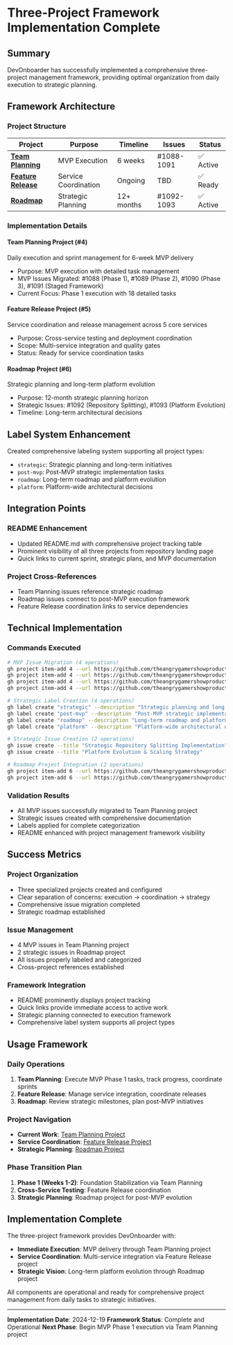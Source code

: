 # Three-Project Framework Implementation Complete

## Summary

DevOnboarder has successfully implemented a comprehensive three-project management framework, providing optimal organization from daily execution to strategic planning.

## Framework Architecture

### Project Structure

| Project | Purpose | Timeline | Issues | Status |
|---------|---------|----------|---------|--------|
| **[Team Planning](https://github.com/orgs/theangrygamershowproductions/projects/4)** | MVP Execution | 6 weeks | #1088-1091 | ✅ Active |
| **[Feature Release](https://github.com/orgs/theangrygamershowproductions/projects/5)** | Service Coordination | Ongoing | TBD | ✅ Ready |
| **[Roadmap](https://github.com/orgs/theangrygamershowproductions/projects/6)** | Strategic Planning | 12+ months | #1092-1093 | ✅ Active |

### Implementation Details

#### Team Planning Project (#4)

Daily execution and sprint management for 6-week MVP delivery

- Purpose: MVP execution with detailed task management
- MVP Issues Migrated: #1088 (Phase 1), #1089 (Phase 2), #1090 (Phase 3), #1091 (Staged Framework)
- Current Focus: Phase 1 execution with 18 detailed tasks

#### Feature Release Project (#5)

Service coordination and release management across 5 core services

- Purpose: Cross-service testing and deployment coordination
- Scope: Multi-service integration and quality gates
- Status: Ready for service coordination tasks

#### Roadmap Project (#6)

Strategic planning and long-term platform evolution

- Purpose: 12-month strategic planning horizon
- Strategic Issues: #1092 (Repository Splitting), #1093 (Platform Evolution)
- Timeline: Long-term architectural decisions

## Label System Enhancement

Created comprehensive labeling system supporting all project types:

- `strategic`: Strategic planning and long-term initiatives
- `post-mvp`: Post-MVP strategic implementation tasks
- `roadmap`: Long-term roadmap and platform evolution
- `platform`: Platform-wide architectural decisions

## Integration Points

### README Enhancement

- Updated README.md with comprehensive project tracking table
- Prominent visibility of all three projects from repository landing page
- Quick links to current sprint, strategic plans, and MVP documentation

### Project Cross-References

- Team Planning issues reference strategic roadmap
- Roadmap issues connect to post-MVP execution framework
- Feature Release coordination links to service dependencies

## Technical Implementation

### Commands Executed

```bash
# MVP Issue Migration (4 operations)
gh project item-add 4 --url https://github.com/theangrygamershowproductions/DevOnboarder/issues/1088
gh project item-add 4 --url https://github.com/theangrygamershowproductions/DevOnboarder/issues/1089
gh project item-add 4 --url https://github.com/theangrygamershowproductions/DevOnboarder/issues/1090
gh project item-add 4 --url https://github.com/theangrygamershowproductions/DevOnboarder/issues/1091

# Strategic Label Creation (4 operations)
gh label create "strategic" --description "Strategic planning and long-term initiatives"
gh label create "post-mvp" --description "Post-MVP strategic implementation tasks"
gh label create "roadmap" --description "Long-term roadmap and platform evolution"
gh label create "platform" --description "Platform-wide architectural decisions"

# Strategic Issue Creation (2 operations)
gh issue create --title "Strategic Repository Splitting Implementation"
gh issue create --title "Platform Evolution & Scaling Strategy"

# Roadmap Project Integration (2 operations)
gh project item-add 6 --url https://github.com/theangrygamershowproductions/DevOnboarder/issues/1092
gh project item-add 6 --url https://github.com/theangrygamershowproductions/DevOnboarder/issues/1093
```

### Validation Results

- All MVP issues successfully migrated to Team Planning project
- Strategic issues created with comprehensive documentation
- Labels applied for complete categorization
- README enhanced with project management framework visibility

## Success Metrics

### Project Organization

- Three specialized projects created and configured
- Clear separation of concerns: execution → coordination → strategy
- Comprehensive issue migration completed
- Strategic roadmap established

### Issue Management

- 4 MVP issues in Team Planning project
- 2 strategic issues in Roadmap project
- All issues properly labeled and categorized
- Cross-project references established

### Framework Integration

- README prominently displays project tracking
- Quick links provide immediate access to active work
- Strategic planning connected to execution framework
- Comprehensive label system supports all project types

## Usage Framework

### Daily Operations

1. **Team Planning**: Execute MVP Phase 1 tasks, track progress, coordinate sprints
2. **Feature Release**: Manage service integration, coordinate releases
3. **Roadmap**: Review strategic milestones, plan post-MVP initiatives

### Project Navigation

- **Current Work**: [Team Planning Project](https://github.com/orgs/theangrygamershowproductions/projects/4/views/1)
- **Service Coordination**: [Feature Release Project](https://github.com/orgs/theangrygamershowproductions/projects/5/views/1)
- **Strategic Planning**: [Roadmap Project](https://github.com/orgs/theangrygamershowproductions/projects/6/views/1)

### Phase Transition Plan

1. **Phase 1 (Weeks 1-2)**: Foundation Stabilization via Team Planning
2. **Cross-Service Testing**: Feature Release coordination
3. **Strategic Planning**: Roadmap project for post-MVP evolution

## Implementation Complete

The three-project framework provides DevOnboarder with:

- **Immediate Execution**: MVP delivery through Team Planning project
- **Service Coordination**: Multi-service integration via Feature Release project
- **Strategic Vision**: Long-term platform evolution through Roadmap project

All components are operational and ready for comprehensive project management from daily tasks to strategic initiatives.

---

**Implementation Date**: 2024-12-19
**Framework Status**: Complete and Operational
**Next Phase**: Begin MVP Phase 1 execution via Team Planning project
